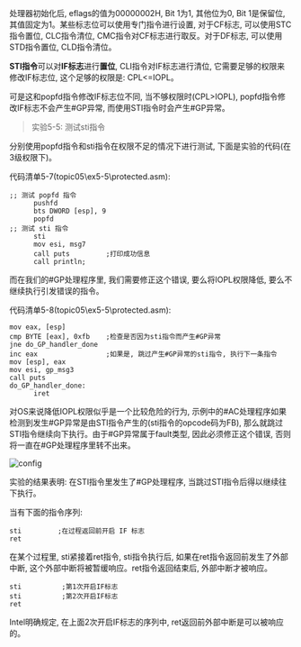 
<!-- @import "[TOC]" {cmd="toc" depthFrom=1 depthTo=6 orderedList=false} -->

<!-- code_chunk_output -->



<!-- /code_chunk_output -->

处理器初始化后, eflags的值为00000002H, Bit 1为1, 其他位为0, Bit 1是保留位, 其值固定为1。某些标志位可以使用专门指令进行设置, 对于CF标志, 可以使用STC指令置位, CLC指令清位, CMC指令对CF标志进行取反。对于DF标志, 可以使用STD指令置位, CLD指令清位。

**STI指令**可以对**IF标志**进行**置位**, CLI指令对IF标志进行清位, 它需要足够的权限来修改IF标志位, 这个足够的权限是: CPL<=IOPL。

可是这和popfd指令修改IF标志位不同, 当不够权限时(CPL>IOPL), popfd指令修改IF标志不会产生#GP异常, 而使用STI指令时会产生#GP异常。

>实验5-5: 测试sti指令

分别使用popfd指令和sti指令在权限不足的情况下进行测试, 下面是实验的代码(在3级权限下)。

代码清单5-7(topic05\ex5-5\protected.asm): 

```assembly
;; 测试 popfd 指令
      pushfd
      bts DWORD [esp], 9
      popfd
;; 测试 sti 指令
      sti
      mov esi, msg7
      call puts         ;打印成功信息
      call println; 
```

而在我们的#GP处理程序里, 我们需要修正这个错误, 要么将IOPL权限降低, 要么不继续执行引发错误的指令。

代码清单5-8(topic05\ex5-5\protected.asm): 

```assembly
mov eax, [esp]
cmp BYTE [eax], 0xfb    ;检查是否因为sti指令而产生#GP异常
jne do_GP_handler_done
inc eax                 ;如果是, 跳过产生#GP异常的sti指令, 执行下一条指令
mov [esp], eax
mov esi, gp_msg3
call puts
do_GP_handler_done: 
      iret
```

对OS来说降低IOPL权限似乎是一个比较危险的行为, 示例中的#AC处理程序如果检测到发生#GP异常是由STI指令产生的(sti指令的opcode码为FB), 那么就跳过STI指令继续向下执行。由于#GP异常属于fault类型, 因此必须修正这个错误, 否则将一直在#GP处理程序里转不出来。

![config](./images/15.png)

实验的结果表明: 在STI指令里发生了#GP处理程序, 当跳过STI指令后得以继续往下执行。

当有下面的指令序列: 

```assembly
sti         ;在过程返回前开启 IF 标志
ret         
```

在某个过程里, sti紧接着ret指令, sti指令执行后, 如果在ret指令返回前发生了外部中断, 这个外部中断将被暂缓响应。ret指令返回结束后, 外部中断才被响应。

```assembly
sti          ;第1次开启IF标志
sti          ;第2次开启IF标志
ret
```
Intel明确规定, 在上面2次开启IF标志的序列中, ret返回前外部中断是可以被响应的。